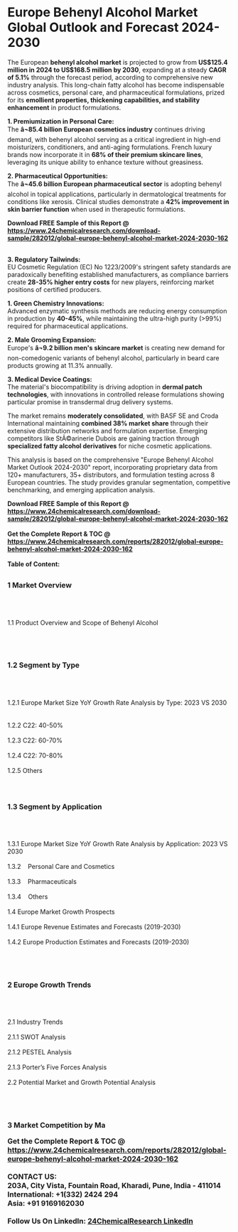 <h1>Europe Behenyl Alcohol Market Global Outlook and Forecast 2024-2030</h1><p>The European <strong>behenyl alcohol market</strong> is projected to grow from <strong>US$125.4 million in 2024 to US$168.5 million by 2030</strong>, expanding at a steady <strong>CAGR of 5.1%</strong> through the forecast period, according to comprehensive new industry analysis. This long-chain fatty alcohol has become indispensable across cosmetics, personal care, and pharmaceutical formulations, prized for its <strong>emollient properties, thickening capabilities, and stability enhancement</strong> in product formulations.</p><p><strong>1. Premiumization in Personal Care:</strong><br>
The <strong>â¬85.4 billion European cosmetics industry</strong> continues driving demand, with behenyl alcohol serving as a critical ingredient in high-end moisturizers, conditioners, and anti-aging formulations. French luxury brands now incorporate it in <strong>68% of their premium skincare lines</strong>, leveraging its unique ability to enhance texture without greasiness.</p><p><strong>2. Pharmaceutical Opportunities:</strong><br>
The <strong>â¬45.6 billion European pharmaceutical sector</strong> is adopting behenyl alcohol in topical applications, particularly in dermatological treatments for conditions like xerosis. Clinical studies demonstrate a <strong>42% improvement in skin barrier function</strong> when used in therapeutic formulations.</p><div><b>Download FREE Sample of this Report @ 
            <a href="https://www.24chemicalresearch.com/download-sample/282012/global-europe-behenyl-alcohol-market-2024-2030-162">
            https://www.24chemicalresearch.com/download-sample/282012/global-europe-behenyl-alcohol-market-2024-2030-162</a></b></div><br><p><strong>3. Regulatory Tailwinds:</strong><br>
EU Cosmetic Regulation (EC) No 1223/2009's stringent safety standards are paradoxically benefiting established manufacturers, as compliance barriers create <strong>28-35% higher entry costs</strong> for new players, reinforcing market positions of certified producers.</p><p><strong>1. Green Chemistry Innovations:</strong><br>
Advanced enzymatic synthesis methods are reducing energy consumption in production by <strong>40-45%</strong>, while maintaining the ultra-high purity (&gt;99%) required for pharmaceutical applications.</p><p><strong>2. Male Grooming Expansion:</strong><br>
Europe's <strong>â¬9.2 billion men's skincare market</strong> is creating new demand for non-comedogenic variants of behenyl alcohol, particularly in beard care products growing at 11.3% annually.</p><p><strong>3. Medical Device Coatings:</strong><br>
The material's biocompatibility is driving adoption in <strong>dermal patch technologies</strong>, with innovations in controlled release formulations showing particular promise in transdermal drug delivery systems.</p><p>The market remains <strong>moderately consolidated</strong>, with BASF SE and Croda International maintaining <strong>combined 38% market share</strong> through their extensive distribution networks and formulation expertise. Emerging competitors like StÃ©arinerie Dubois are gaining traction through <strong>specialized fatty alcohol derivatives</strong> for niche cosmetic applications.</p><p>This analysis is based on the comprehensive "Europe Behenyl Alcohol Market Outlook 2024-2030" report, incorporating proprietary data from 120+ manufacturers, 35+ distributors, and formulation testing across 8 European countries. The study provides granular segmentation, competitive benchmarking, and emerging application analysis.</p><div><b>Download FREE Sample of this Report @ 
            <a href="https://www.24chemicalresearch.com/download-sample/282012/global-europe-behenyl-alcohol-market-2024-2030-162">
            https://www.24chemicalresearch.com/download-sample/282012/global-europe-behenyl-alcohol-market-2024-2030-162</a></b></div><br><div><b>Get the Complete Report & TOC @ 
            <a href="https://www.24chemicalresearch.com/reports/282012/global-europe-behenyl-alcohol-market-2024-2030-162">
            https://www.24chemicalresearch.com/reports/282012/global-europe-behenyl-alcohol-market-2024-2030-162</a></b></div><br>
            <b>Table of Content:</b><p><h2><span style="font-size:16px"><strong>1 Market Overview&nbsp;&nbsp; &nbsp;</strong></span></h2><br />
<br />
<p>1.1 Product Overview and Scope of Behenyl Alcohol&nbsp;</p><br />
<br />
<h2><strong><span style="font-size:16px">1.2 Segment by Type&nbsp;&nbsp; &nbsp;</span></strong></h2><br />
<br />
<p>1.2.1 Europe Market Size YoY Growth Rate Analysis by Type: 2023 VS 2030&nbsp;&nbsp; &nbsp;<br /><br />
1.2.2 C22: 40-50%&nbsp;&nbsp; &nbsp;<br /><br />
1.2.3 C22: 60-70%<br /><br />
1.2.4 C22: 70-80%<br /><br />
1.2.5 Others<br /><br />
<br />
<h2><span style="font-size:16px"><strong>1.3 Segment by Application&nbsp;&nbsp;</strong></span></h2><br />
<br />
<p>1.3.1 Europe Market Size YoY Growth Rate Analysis by Application: 2023 VS 2030&nbsp;&nbsp; &nbsp;<br /><br />
1.3.2&nbsp;&nbsp; &nbsp;Personal Care and Cosmetics<br /><br />
1.3.3&nbsp;&nbsp; &nbsp;Pharmaceuticals<br /><br />
1.3.4&nbsp;&nbsp; &nbsp;Others<br /><br />
1.4 Europe Market Growth Prospects&nbsp;&nbsp; &nbsp;<br /><br />
1.4.1 Europe Revenue Estimates and Forecasts (2019-2030)&nbsp;&nbsp; &nbsp;<br /><br />
1.4.2 Europe Production Estimates and Forecasts (2019-2030)&nbsp;&nbsp;</p><br />
<br />
<h2><span style="font-size:16px"><strong>2 Europe Growth Trends&nbsp;&nbsp; &nbsp;</strong></span></h2><br />
<br />
<p>2.1 Industry Trends&nbsp;&nbsp; &nbsp;<br /><br />
2.1.1 SWOT Analysis&nbsp;&nbsp; &nbsp;<br /><br />
2.1.2 PESTEL Analysis&nbsp;&nbsp; &nbsp;<br /><br />
2.1.3 Porter&rsquo;s Five Forces Analysis&nbsp;&nbsp; &nbsp;<br /><br />
2.2 Potential Market and Growth Potential Analysis&nbsp;&nbsp; &nbsp;</p><br />
<br />
<h2><span style="font-size:16px"><strong>3 Market Competition by Ma</p><div><b>Get the Complete Report & TOC @ 
            <a href="https://www.24chemicalresearch.com/reports/282012/global-europe-behenyl-alcohol-market-2024-2030-162">
            https://www.24chemicalresearch.com/reports/282012/global-europe-behenyl-alcohol-market-2024-2030-162</a></b></div><br><b>CONTACT US:</b><br>
            203A, City Vista, Fountain Road, Kharadi, Pune, India - 411014<br>
            International: +1(332) 2424 294<br>
            Asia: +91 9169162030 <br><br>
            Follow Us On LinkedIn: <a href="https://www.linkedin.com/company/24chemicalresearch/">24ChemicalResearch LinkedIn</a>